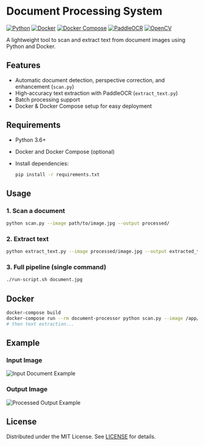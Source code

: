 # Document Processing System

<!-- Badges -->

[![Python](https://img.shields.io/badge/Python-3.6%2B-blue)](https://www.python.org/) [![Docker](https://img.shields.io/badge/Docker-%3E%3D20-blue)](https://www.docker.com/) [![Docker Compose](https://img.shields.io/badge/Docker%20Compose-latest-blue)](https://docs.docker.com/compose/) [![PaddleOCR](https://img.shields.io/badge/PaddleOCR-latest-orange)](https://github.com/PaddlePaddle/PaddleOCR) [![OpenCV](https://img.shields.io/badge/OpenCV-latest-brightgreen)](https://opencv.org/)

A lightweight tool to scan and extract text from document images using Python and Docker.

## Features

* Automatic document detection, perspective correction, and enhancement (`scan.py`)
* High‑accuracy text extraction with PaddleOCR (`extract_text.py`)
* Batch processing support
* Docker & Docker Compose setup for easy deployment

## Requirements

* Python 3.6+
* Docker and Docker Compose (optional)
* Install dependencies:

  ```bash
  pip install -r requirements.txt
  ```

## Usage

### 1. Scan a document

```bash
python scan.py --image path/to/image.jpg --output processed/
```

### 2. Extract text

```bash
python extract_text.py --image processed/image.jpg --output extracted_text/ --format both
```

### 3. Full pipeline (single command)

```bash
./run-script.sh document.jpg
```

## Docker

```bash
docker-compose build
docker-compose run --rm document-processor python scan.py --image /app/input/doc.jpg --output /app/processed
# then text extraction...
```

## Example

### Input Image

![Input Document Example](docs/input_example.jpg)

### Output Image

![Processed Output Example](docs/output_example.jpg)

## License

Distributed under the MIT License. See [LICENSE](LICENSE) for details.
